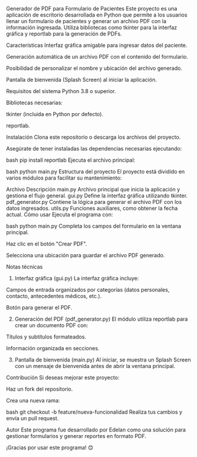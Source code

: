 Generador de PDF para Formulario de Pacientes
Este proyecto es una aplicación de escritorio desarrollada en Python que permite a los usuarios llenar un formulario de pacientes y generar un archivo PDF con la información ingresada. Utiliza bibliotecas como tkinter para la interfaz gráfica y reportlab para la generación de PDFs.

Características
Interfaz gráfica amigable para ingresar datos del paciente.

Generación automática de un archivo PDF con el contenido del formulario.

Posibilidad de personalizar el nombre y ubicación del archivo generado.

Pantalla de bienvenida (Splash Screen) al iniciar la aplicación.

Requisitos del sistema
Python 3.8 o superior.

Bibliotecas necesarias:

tkinter (incluida en Python por defecto).

reportlab.

Instalación
Clona este repositorio o descarga los archivos del proyecto.

Asegúrate de tener instaladas las dependencias necesarias ejecutando:

bash
pip install reportlab
Ejecuta el archivo principal:

bash
python main.py
Estructura del proyecto
El proyecto está dividido en varios módulos para facilitar su mantenimiento:

Archivo	Descripción
main.py	Archivo principal que inicia la aplicación y gestiona el flujo general.
gui.py	Define la interfaz gráfica utilizando tkinter.
pdf_generator.py	Contiene la lógica para generar el archivo PDF con los datos ingresados.
utils.py	Funciones auxiliares, como obtener la fecha actual.
Cómo usar
Ejecuta el programa con:

bash
python main.py
Completa los campos del formulario en la ventana principal.

Haz clic en el botón "Crear PDF".

Selecciona una ubicación para guardar el archivo PDF generado.

Notas técnicas
1. Interfaz gráfica (gui.py)
La interfaz gráfica incluye:

Campos de entrada organizados por categorías (datos personales, contacto, antecedentes médicos, etc.).

Botón para generar el PDF.

2. Generación del PDF (pdf_generator.py)
El módulo utiliza reportlab para crear un documento PDF con:

Títulos y subtítulos formateados.

Información organizada en secciones.

3. Pantalla de bienvenida (main.py)
Al iniciar, se muestra un Splash Screen con un mensaje de bienvenida antes de abrir la ventana principal.

Contribución
Si deseas mejorar este proyecto:

Haz un fork del repositorio.

Crea una nueva rama:

bash
git checkout -b feature/nueva-funcionalidad
Realiza tus cambios y envía un pull request.

Autor
Este programa fue desarrollado por Edelan como una solución para gestionar formularios y generar reportes en formato PDF.

¡Gracias por usar este programa! 😊